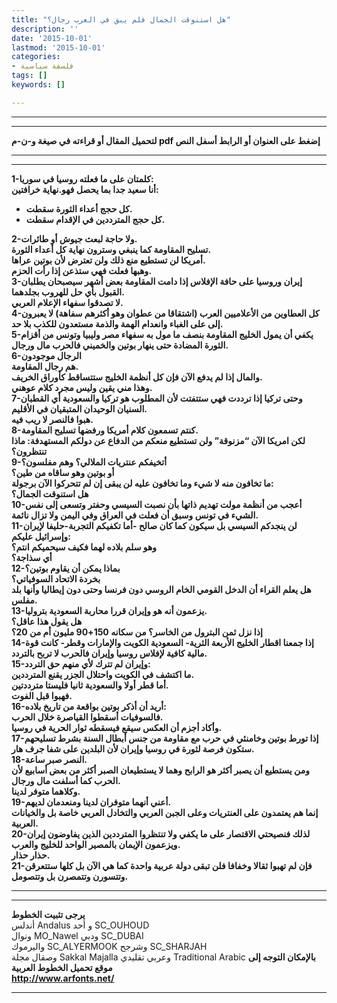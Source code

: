```yaml
---
title: "هل استنوقت الجمال فلم يبق في العرب رجال؟"
description: ''
date: '2015-10-01'
lastmod: '2015-10-01'
categories:
- فلسفة سياسية
tags: []
keywords: []

---
```

---

---

**لتحميل المقال أو قراءته في صيغة و-ن-م pdf إضغط على العنوان أو الرابط أسفل النص**

---



---

**1-كلمتان على ما فعلته روسيا في سوريا:  
أنا سعيد جدا بما يحصل فهو.نهاية خرافتين:**

* **كل حجج أعداء الثورة سقطت.**
* **كل حجج المترددين في الإقدام سقطت.**

**2-ولا حاجة لبعث جيوش أو طائرات.  
تسليح المقاومة كما ينبغي وسترون نهاية كل أعداء الثورة.  
أمريكا لن تستطيع منع ذلك ولن تعترض لأن بوتين عراها.  
وهبها فعلت فهي ستذعن إذا رأت الحزم.  
3-إيران وروسيا على حافة الإفلاس إذا دامت المقاومة بعض أشهر سيصبحان يطلبان القبول بأي حل للهروب بجلدهما.  
لا تصدقوا سفهاء الإعلام العربي.  
4-كل العطاوين من الأعلاميين العرب (اشتقاقا من عطوان وهو أكثرهم سفاهة) لا يعبرون إلى على الغباء وانعدام الهمة والذمة مستعدون للكذب بلا حد.  
5-يكفي أن يمول الخليج المقاومة بنصف ما مول به سفهاء مصر وليبيا وتونس من أقزام الثورة المضادة حتى ينهار بوتين والخميني فالحرب مال ورجال.  
6-الرجال موجودون  
هم رجال المقاومة.  
والمال إذا لم يدفع الآن فإن كل أنظمة الخليج ستتساقط كأوراق الخريف.  
وهذا مني يقين وليس مجرد كلام عوهني.  
7-وحتى تركيا إذا ترددت فهي ستتفتت لأن المطلوب هو تركيا والسعودية أي القطبان السنيان الوحيدان المتبقيان في الأقليم.  
هبوا فالنصر لا ريب فيه.  
8-كنتم تسمعون كلام أمريكا ورفضها تسليح المقاومة.  
لكن امريكا الآن “مزنوقة” ولن تستطيع منعكم من الدفاع عن دولكم المستهدفة: ماذا تنتظرون؟  
9-أتخيفكم عنتريات الملالي؟ وهم مفلسون؟  
أو بوتين وهو ساقاه من طين؟  
ما تخافون منه لا شيء وما تخافون عليه لن يبقى إن لم تتحركوا الآن برجولة:  
هل استنوقت الجمال؟  
10-أعجب من أنظمة مولت تهديم ذاتها بأن نصبت السيسي وحفتر وتسعى إلى نفس الشيء في تونس وسبق أن فعلت في العراق وفي اليمن ولا تزال نائمة.  
11-لن ينجدكم السيسي بل سيكون كما كان صالح -أما تكفيكم التجربة-حليفا لإيران وإسرائيل عليكم:  
وهو سلم بلاده لهما فكيف سيحميكم انتم؟  
أي سذاجة؟  
12-بماذا يمكن أن يقاوم بوتين؟  
بخردة الاتحاد السوفياتي؟  
هل يعلم القراء أن الدخل القومي الخام الروسي دون فرنسا وحتى دون إيطاليا وأنها بلد مفلس.  
13-يزعمون أنه هو وإيران قررا محاربة السعودية بتروليا.  
هل يقول هذا عاقل؟  
إذا نزل ثمن البترول من الخاسر؟ من سكانه 150+90 مليون أم من 20؟  
14-إذا جمعنا اقطار الخليج الأربعة الثرية- السعودية الكويت والإمارات وقطر- كانت قوة مالية كافية لإفلاس روسيا وإيران فالحرب لا تربح بالتردد.  
15-وإيران لم تترك لأي منهم حق التردد:  
ما اكتشف في الكويت واحتلال الجزر يقنع المترددين.  
أما قطر أولا والسعودية ثانيا فليستا مترددتين.  
فهبوا قبل الفوت.  
16-أريد أن أذكر بوتين بواقعة من تاريخ بلاده:  
فالسوفيات أسقطوا القياصرة خلال الحرب.  
وأكاد أجزم أن العكس سيقع فيسقطه ثوار الحرية في روسيا.  
17-إذا تورط بوتين وخامنئي في حرب مع مقاومة من جنس أبطال السنة بشرط تسليحهم ستكون فرصة لثورة في روسيا وإيران لأن البلدين على شفا جرف هار.  
18-النصر صبر ساعة.  
ومن يستطيع أن يصبر أكثر هو الرابح وهما لا يستطيعان الصبر أكثر من بعض أسابيع لأن الحرب كما أسلفت مال ورجال.  
وكلاهما متوفر لدينا.  
19-أعني أنهما متوفران لدينا ومنعدمان لديهم.  
إنما هم يعتمدون على العنتريات وعلى الجبن العربي والتخادل العربي خاصة بل والخيانات العربية.  
20-لذلك فنصيحتي الاقتصار على ما يكفي ولا تنتظروا المترددين الذين يفاوضون إيران ويزعمون الإيمان بالمصير الواحد للخليج والعرب.  
حذار حذار.  
21-فإن لم تهبوا ثقالا وخفافا فلن تبقى دولة عربية واحدة كما هي الآن بل كلها ستتعرقن وتتسورن وتتمصرن بل وتتصومل.**

---

---

**يرجى تثبيت الخطوط**   
 أندلس Andalus  و أحد SC\_OUHOUD  
 ونوال MO\_Nawel  ودبي SC\_DUBAI   
 واليرموك SC\_ALYERMOOK  وشرجح SC\_SHARJAH   
 وصقال مجلة Sakkal Majalla وعربي تقليدي Traditional Arabic  **بالإمكان التوجه إلى موقع تحميل الخطوط العربية  
 http://www.arfonts.net/**

---

###